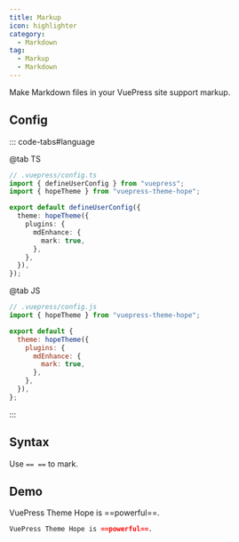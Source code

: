 ```yaml
---
title: Markup
icon: highlighter
category:
  - Markdown
tag:
  - Markup
  - Markdown
---
```


Make Markdown files in your VuePress site support markup.

<!-- more -->

## Config

::: code-tabs#language

@tab TS

```ts {8-10}
// .vuepress/config.ts
import { defineUserConfig } from "vuepress";
import { hopeTheme } from "vuepress-theme-hope";

export default defineUserConfig({
  theme: hopeTheme({
    plugins: {
      mdEnhance: {
        mark: true,
      },
    },
  }),
});
```

@tab JS

```js {7-9}
// .vuepress/config.js
import { hopeTheme } from "vuepress-theme-hope";

export default {
  theme: hopeTheme({
    plugins: {
      mdEnhance: {
        mark: true,
      },
    },
  }),
};
```

:::

## Syntax

Use `== ==` to mark.

## Demo

VuePress Theme Hope is ==powerful==.

```md
VuePress Theme Hope is ==powerful==.
```
